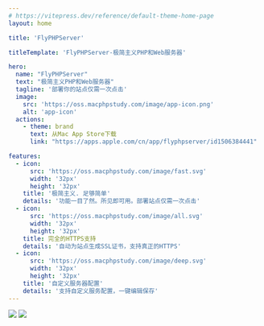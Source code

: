 ```yaml
---
# https://vitepress.dev/reference/default-theme-home-page
layout: home

title: 'FlyPHPServer'

titleTemplate: 'FlyPHPServer-极简主义PHP和Web服务器'

hero:
  name: "FlyPHPServer"
  text: "极简主义PHP和Web服务器"
  tagline: '部署你的站点仅需一次点击'
  image: 
    src: 'https://oss.macphpstudy.com/image/app-icon.png'
    alt: 'app-icon'
  actions:
    - theme: brand
      text: 从Mac App Store下载
      link: "https://apps.apple.com/cn/app/flyphpserver/id1506384441"

features:
  - icon: 
      src: 'https://oss.macphpstudy.com/image/fast.svg'
      width: '32px'
      height: '32px'
    title: '极简主义. 足够简单'
    details: '功能一目了然。所见即可用。部署站点仅需一次点击'
  - icon:
      src: 'https://oss.macphpstudy.com/image/all.svg'
      width: '32px'
      height: '32px'
    title: 完全的HTTPS支持
    details: '自动为站点生成SSL证书，支持真正的HTTPS'
  - icon:
      src: 'https://oss.macphpstudy.com/image/deep.svg'
      width: '32px'
      height: '32px' 
    title: '自定义服务器配置'
    details: '支持自定义服务配置，一键编辑保存'
---
```

<div class="mt-10 h-1"></div>
<div class="grid grid-cols-1 gap-7 md:grid-cols-2 select-none mt-10">
    <img data-x-image-preview="flyphpserver" style="--tw-shadow: 0 0 6px -1px rgb(0 0 0 / 0.1), 0 2px 4px -2px rgb(0 0 0 / 0.1);" class="rounded-lg shadow-md flex-1" src="https://oss.macphpstudy.com/image/flyphpserver-light.png" />
    <img data-x-image-preview="flyphpserver" style="--tw-shadow: 0 0 6px -1px rgb(0 0 0 / 0.1), 0 2px 4px -2px rgb(0 0 0 / 0.1);" class="rounded-lg shadow-md flex-1" src="https://oss.macphpstudy.com/image/flyphpserver-dark.png" />
</div>
